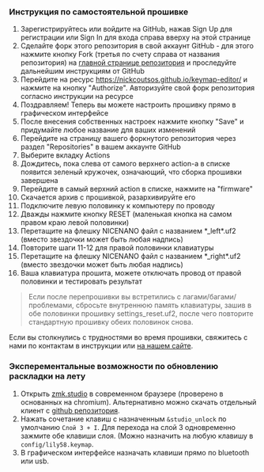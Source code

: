 ### Инструкция по самостоятельной прошивке
1. Зарегистрируйтесь или войдите на GitHub, нажав Sign Up для регистрации или Sign In для входа справа вверху на этой странице
2. Сделайте форк этого репозитория в свой аккаунт GitHub - для этого нажмите кнопку Fork (третья по счету справа от названия репозитория) на [главной странице репозитория](https://github.com/oneofthemoons/zmk-config/tree/master)
 и проследуйте дальнейшим инструкциям от GitHub
3. Перейдите на ресурс https://nickcoutsos.github.io/keymap-editor/ и нажмите на кнопку "Authorize". Авторизуйте свой форк репозитория согласно инструкции на ресурсе
4. Поздравляем! Теперь вы можете настроить прошивку прямо в графическом интерфейсе
5. После внесения собственных настроек нажмите кнопку "Save" и придумайте любое название для ваших изменений
6. Перейдите на страницу вашего форкнутого репозитория через раздел "Repositories" в вашем аккаунте GitHub
7. Выберите вкладку Actions
8. Дождитесь, пока слева от самого верхнего action-а в списке появится зеленый кружочек, означающий, что сборка прошивки завершена
9. Перейдите в самый верхний action в списке, нажмите на "firmware"
10. Скачается архив с прошивкой, разархивируйте его
11. Подключите левую половинку к компьютеру по проводу
12. Дважды нажмите кнопку RESET (маленькая кнопка на самом правом краю левой половинки)
13. Перетащите на флешку NICENANO файл с названием \*_left\*.uf2 (вместо звездочки может быть любая надпись)
14. Повторите шаги 11-12 для правой половинки клавиатуры
15. Перетащите на флешку NICENANO файл с названием \*_right\*.uf2 (вместо звездочки может быть любая надпись)
16. Ваша клавиатура прошита, можете отключать провод от правой половинки и тестировать результат

> Если после перепрошивки вы встретились с лагами/багами/проблемами, сбросьте внутреннюю память клавиатуры, зашив в обе половинки прошивку settings_reset.uf2, после чего повторите стандартную прошивку обеих половинок снова.

Если вы столкнулись с трудностями во время прошивки, свяжитесь с нами по контактам в инструкции или [на нашем сайте](https://klavus.tech/contacts).

### Эксперементальные возможности по обновлению раскладки на лету

1. Открыть [zmk.studio](https://zmk.studio) в современном браузере (проверено в основанных на chromium). Альтернативно можно скачать отдельный клиент с [github репозитория](https://github.com/zmkfirmware/zmk-studio/releases).
2. Нажать сочетание клавиш с назначенным `&studio_unlock` по умолчанию `Cлой 3 + I`. Для перехода на слой 3 одновременно зажмите обе клавиши слоя. (Можно назначить на любую клавишу в `config/lily58.keymap`.
3. В графическом интерфейсе назначать клавиши прямо по bluetooth или usb.
